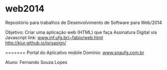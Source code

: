 web2014
=======

Repositório para trabalhos de Desenvolvimento de Software para Web/2014 

Objetivo: Criar uma aplicação web (HTML) que faça Assinatura Digital via Javascript
link: www.inf.ufg.br/~fabio/web.html
      http://kjur.github.io/jsrsasign/
     
=======
Portal do Aplicativo mobile
Domínio: www.snaufg.com.br

Aluno: Fernando Souza Lopes
